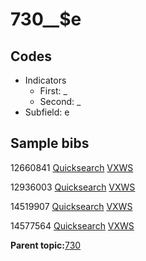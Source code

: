 # 730\_\_$e

## Codes

-   Indicators
    -   First: \_
    -   Second: \_
-   Subfield: e

## Sample bibs

12660841 [Quicksearch](https://search.library.yale.edu/catalog/12660841) [VXWS](http://prodorbis.library.yale.edu:7014/vxws/GetHoldingsService?bibId=12660841)

12936003 [Quicksearch](https://search.library.yale.edu/catalog/12936003) [VXWS](http://prodorbis.library.yale.edu:7014/vxws/GetHoldingsService?bibId=12936003)

14519907 [Quicksearch](https://search.library.yale.edu/catalog/14519907) [VXWS](http://prodorbis.library.yale.edu:7014/vxws/GetHoldingsService?bibId=14519907)

14577564 [Quicksearch](https://search.library.yale.edu/catalog/14577564) [VXWS](http://prodorbis.library.yale.edu:7014/vxws/GetHoldingsService?bibId=14577564)

**Parent topic:**[730](../../tags/730/730.md)

